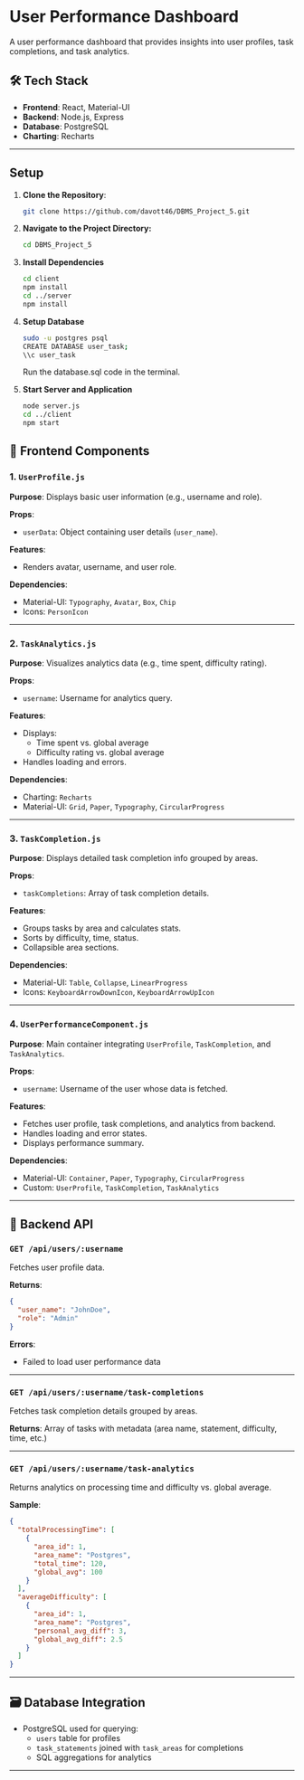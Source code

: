 # User Performance Dashboard

A user performance dashboard that provides insights into user profiles, task completions, and task analytics.

## 🛠 Tech Stack

- **Frontend**: React, Material-UI
- **Backend**: Node.js, Express
- **Database**: PostgreSQL
- **Charting**: Recharts

---

## Setup
1. **Clone the Repository**:
   ```bash
   git clone https://github.com/davott46/DBMS_Project_5.git
   ```
2. **Navigate to the Project Directory:**
   ```bash
   cd DBMS_Project_5
   ```
3. **Install Dependencies**
   ```bash
   cd client
   npm install
   cd ../server
   npm install
   ```
4. **Setup Database**
   ```bash
   sudo -u postgres psql
   CREATE DATABASE user_task;
   \\c user_task
   ```
   Run the database.sql code in the terminal.

5. **Start Server and Application**
   ```bash
   node server.js
   cd ../client
   npm start
   ```

## 🧩 Frontend Components

### 1. `UserProfile.js`

**Purpose**: Displays basic user information (e.g., username and role).

**Props**:
- `userData`: Object containing user details (`user_name`).

**Features**:
- Renders avatar, username, and user role.

**Dependencies**:
- Material-UI: `Typography`, `Avatar`, `Box`, `Chip`
- Icons: `PersonIcon`

---

### 2. `TaskAnalytics.js`

**Purpose**: Visualizes analytics data (e.g., time spent, difficulty rating).

**Props**:
- `username`: Username for analytics query.

**Features**:
- Displays:
  - Time spent vs. global average
  - Difficulty rating vs. global average
- Handles loading and errors.

**Dependencies**:
- Charting: `Recharts`
- Material-UI: `Grid`, `Paper`, `Typography`, `CircularProgress`

---

### 3. `TaskCompletion.js`

**Purpose**: Displays detailed task completion info grouped by areas.

**Props**:
- `taskCompletions`: Array of task completion details.

**Features**:
- Groups tasks by area and calculates stats.
- Sorts by difficulty, time, status.
- Collapsible area sections.

**Dependencies**:
- Material-UI: `Table`, `Collapse`, `LinearProgress`
- Icons: `KeyboardArrowDownIcon`, `KeyboardArrowUpIcon`

---
### 4. `UserPerformanceComponent.js`

**Purpose**: Main container integrating `UserProfile`, `TaskCompletion`, and `TaskAnalytics`.

**Props**:
- `username`: Username of the user whose data is fetched.

**Features**:
- Fetches user profile, task completions, and analytics from backend.
- Handles loading and error states.
- Displays performance summary.

**Dependencies**:
- Material-UI: `Container`, `Paper`, `Typography`, `CircularProgress`
- Custom: `UserProfile`, `TaskCompletion`, `TaskAnalytics`

---

## 🔌 Backend API

### `GET /api/users/:username`

Fetches user profile data.

**Returns**:

```json
{
  "user_name": "JohnDoe",
  "role": "Admin"
}
```

**Errors**:
- Failed to load user performance data

---

### `GET /api/users/:username/task-completions`

Fetches task completion details grouped by areas.

**Returns**: Array of tasks with metadata (area name, statement, difficulty, time, etc.)

---

### `GET /api/users/:username/task-analytics`

Returns analytics on processing time and difficulty vs. global average.

**Sample**:

```json
{
  "totalProcessingTime": [
    {
      "area_id": 1,
      "area_name": "Postgres",
      "total_time": 120,
      "global_avg": 100
    }
  ],
  "averageDifficulty": [
    {
      "area_id": 1,
      "area_name": "Postgres",
      "personal_avg_diff": 3,
      "global_avg_diff": 2.5
    }
  ]
}
```

---

## 🗃️ Database Integration

- PostgreSQL used for querying:
  - `users` table for profiles
  - `task_statements` joined with `task_areas` for completions
  - SQL aggregations for analytics

---